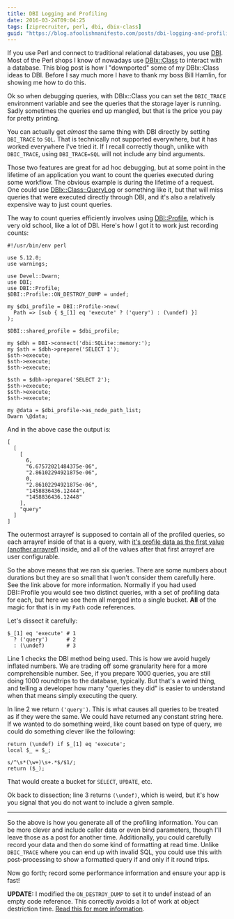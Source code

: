 ```yaml
---
title: DBI Logging and Profiling
date: 2016-03-24T09:04:25
tags: [ziprecruiter, perl, dbi, dbix-class]
guid: "https://blog.afoolishmanifesto.com/posts/dbi-logging-and-profiling"
---
```

If you use Perl and connect to traditional relational databases, you use
[DBI](https://metacpan.org/pod/DBI).  Most of the Perl shops I know of nowadays
use [DBIx::Class](https://metacpan.org/pod/DBIx::Class) to interact with a
database.  This blog post is how I "downported" some of my DBIx::Class ideas to
DBI.  Before I say much more I have to thank my boss Bill Hamlin, for showing me
how to do this.

Ok so when debugging queries, with DBIx::Class you can set the `DBIC_TRACE`
environment variable and see the queries that the storage layer is running.
Sadly sometimes the queries end up mangled, but that is the price you pay for
pretty printing.

You can actually get *almost* the same thing with DBI directly by setting
`DBI_TRACE` to `SQL`.  That is technically not supported everywhere, but it has
worked everywhere I've tried it.  If I recall correctly though, unlike with
`DBIC_TRACE`, using `DBI_TRACE=SQL` will not include any bind arguments.

Those two features are great for ad hoc debugging, but at some point in the
lifetime of an application you want to count the queries executed during some
workflow.  The obvious example is during the lifetime of a request.  One could
use [DBIx::Class::QueryLog](https://metacpan.org/pod/DBIx::Class::QueryLog) or
something like it, but that will miss queries that were executed directly
through DBI, and it's also a relatively expensive way to just count queries.

The way to count queries efficiently involves using
[DBI::Profile](https://metacpan.org/pod/DBI::Profile), which is very old school,
like a lot of DBI.  Here's how I got it to work just recording counts:

```
#!/usr/bin/env perl

use 5.12.0;
use warnings;

use Devel::Dwarn;
use DBI;
use DBI::Profile;
$DBI::Profile::ON_DESTROY_DUMP = undef;

my $dbi_profile = DBI::Profile->new(
  Path => [sub { $_[1] eq 'execute' ? ('query') : (\undef) }]
);

$DBI::shared_profile = $dbi_profile;

my $dbh = DBI->connect('dbi:SQLite::memory:');
my $sth = $dbh->prepare('SELECT 1');
$sth->execute;
$sth->execute;
$sth->execute;

$sth = $dbh->prepare('SELECT 2');
$sth->execute;
$sth->execute;
$sth->execute;

my @data = $dbi_profile->as_node_path_list;
Dwarn \@data;
```

And in the above case the output is:

```
[
  [
    [
      6,
      "6.67572021484375e-06",
      "2.86102294921875e-06",
      0,
      "2.86102294921875e-06",
      "1458836436.12444",
      "1458836436.12448"
    ],
    "query"
  ]
]
```

The outermost arrayref is supposed to contain all of the profiled queries, so
each arrayref inside of that is a query, with [it's profile data as the first
value (another arrayref)](https://metacpan.org/pod/DBI::Profile#Profile-Data)
inside, and all of the values after that first arrayref are user configurable.

So the above means that we ran six queries.  There are some numbers about
durations but they are so small that I won't consider them carefully here.  See
the link above for more information.  Normally if you had used DBI::Profile you
would see two distinct queries, with a set of profiling data for each, but here
we see them all merged into a single bucket.  **All** of the magic for that is
in my `Path` code references.

Let's dissect it carefully:

```
$_[1] eq 'execute' # 1
  ? ('query')      # 2
  : (\undef)       # 3
```

Line 1 checks the DBI method being used.  This is how we avoid hugely inflated
numbers.  We are trading off some granularity here for a more comprehensible
number.  See, if you prepare 1000 queries, you are still doing 1000 roundtrips
to the database, typically.  But that's a weird thing, and telling a developer
how many "queries they did" is easier to understand when that means simply
executing the query.

In line 2 we return `('query')`.  This is what causes all queries to be treated
as if they were the same.  We could have returned any constant string here.  If
we wanted to do something weird, like count based on type of query, we could do
something clever like the following:

```
return (\undef) if $_[1] eq 'execute';
local $_ = $_;

s/^\s*(\w+)\s+.*$/$1/;
return ($_);
```

That would create a bucket for `SELECT`, `UPDATE`, etc.

Ok back to dissection; line 3 returns `(\undef)`, which is weird, but it's how
you signal that you do not want to include a given sample.

---

So the above is how you generate all of the profiling information.  You can be
more clever and include caller data or even bind parameters, though I'll leave
those as a post for another time.  Additionally, you could carefully record your
data and then do some kind of formatting at read time.  Unlike `DBIC_TRACE`
where you can end up with invalid SQL, you could use this with post-processing
to show a formatted query if and only if it round trips.

Now go forth; record some performance information and ensure your app is fast!

**UPDATE:** I modified the `ON_DESTROY_DUMP` to set it to undef instead of an
empty code reference.  This correctly avoids a lot of work at object destriction
time.  [Read this for more information](/posts/faster-dbi-profiling).
